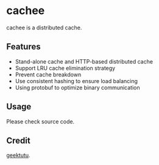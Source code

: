 # cachee

cachee is a distributed cache.


## Features

- Stand-alone cache and HTTP-based distributed cache
- Support LRU cache elimination strategy
- Prevent cache breakdown
- Use consistent hashing to ensure load balancing
- Using protobuf to optimize binary communication


## Usage

Please check source code.


## Credit

[geektutu](https://github.com/geektutu).
